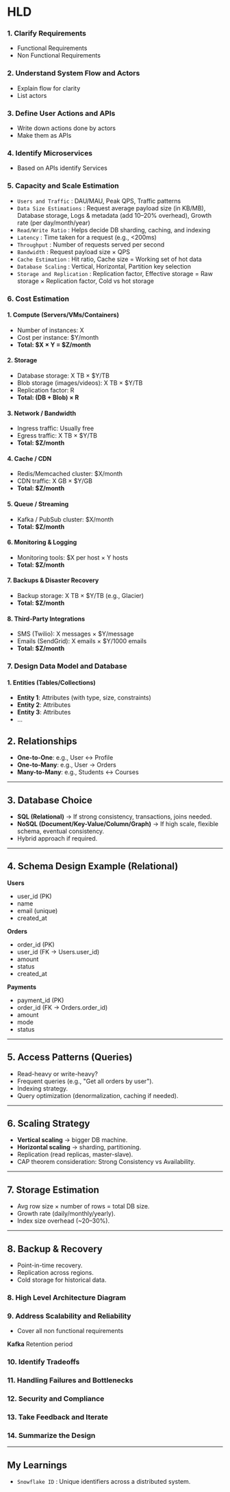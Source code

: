 # HLD


### 1. Clarify Requirements
- Functional Requirements
- Non Functional Requirements

### 2. Understand System Flow and Actors
- Explain flow for clarity
- List actors

### 3. Define User Actions and APIs
- Write down actions done by actors
- Make them as APIs

### 4. Identify Microservices
- Based on APIs identify Services

### 5. Capacity and Scale Estimation

- `Users and Traffic` : DAU/MAU, Peak QPS, Traffic patterns
- `Data Size Estimations` : Request average payload size (in KB/MB), Database storage, Logs & metadata (add 10–20% overhead), Growth rate (per day/month/year)
- `Read/Write Ratio` : Helps decide DB sharding, caching, and indexing
- `Latency` : Time taken for a request (e.g., <200ms)
- `Throughput` : Number of requests served per second
- `Bandwidth` : Request payload size × QPS
- `Cache Estimation` : Hit ratio, Cache size = Working set of hot data
- `Database Scaling` : Vertical, Horizontal, Partition key selection
- `Storage and Replication` : Replication factor, Effective storage = Raw storage × Replication factor, Cold vs hot storage

### 6. Cost Estimation

#### 1. Compute (Servers/VMs/Containers)
- Number of instances: X  
- Cost per instance: $Y/month  
- **Total: $X × Y = $Z/month**


#### 2. Storage
- Database storage: X TB × $Y/TB  
- Blob storage (images/videos): X TB × $Y/TB  
- Replication factor: R  
- **Total: (DB + Blob) × R**


#### 3. Network / Bandwidth
- Ingress traffic: Usually free  
- Egress traffic: X TB × $Y/TB  
- **Total: $Z/month**

#### 4. Cache / CDN
- Redis/Memcached cluster: $X/month  
- CDN traffic: X GB × $Y/GB  
- **Total: $Z/month**

#### 5. Queue / Streaming
- Kafka / PubSub cluster: $X/month  
- **Total: $Z/month**

#### 6. Monitoring & Logging
- Monitoring tools: $X per host × Y hosts  
- **Total: $Z/month**

#### 7. Backups & Disaster Recovery
- Backup storage: X TB × $Y/TB (e.g., Glacier)  
- **Total: $Z/month**

#### 8. Third-Party Integrations
- SMS (Twilio): X messages × $Y/message  
- Emails (SendGrid): X emails × $Y/1000 emails  
- **Total: $Z/month**


### 7. Design Data Model and Database

#### 1. Entities (Tables/Collections)
- **Entity 1**: Attributes (with type, size, constraints)  
- **Entity 2**: Attributes  
- **Entity 3**: Attributes  
- ...


## 2. Relationships
- **One-to-One**: e.g., User ↔ Profile  
- **One-to-Many**: e.g., User → Orders  
- **Many-to-Many**: e.g., Students ↔ Courses  

---

## 3. Database Choice
- **SQL (Relational)** → If strong consistency, transactions, joins needed.  
- **NoSQL (Document/Key-Value/Column/Graph)** → If high scale, flexible schema, eventual consistency.  
- Hybrid approach if required.

---

## 4. Schema Design Example (Relational)
**Users**  
- user_id (PK)  
- name  
- email (unique)  
- created_at  

**Orders**  
- order_id (PK)  
- user_id (FK → Users.user_id)  
- amount  
- status  
- created_at  

**Payments**  
- payment_id (PK)  
- order_id (FK → Orders.order_id)  
- amount  
- mode  
- status  

---

## 5. Access Patterns (Queries)
- Read-heavy or write-heavy?  
- Frequent queries (e.g., "Get all orders by user").  
- Indexing strategy.  
- Query optimization (denormalization, caching if needed).  

---

## 6. Scaling Strategy
- **Vertical scaling** → bigger DB machine.  
- **Horizontal scaling** → sharding, partitioning.  
- Replication (read replicas, master-slave).  
- CAP theorem consideration: Strong Consistency vs Availability.  

---

## 7. Storage Estimation
- Avg row size × number of rows = total DB size.  
- Growth rate (daily/monthly/yearly).  
- Index size overhead (~20–30%).  

---

## 8. Backup & Recovery
- Point-in-time recovery.  
- Replication across regions.  
- Cold storage for historical data.  



### 8. High Level Architecture Diagram

### 9. Address Scalability and Reliability
 - Cover all non functional requirements

**Kafka** 
Retention period

### 10. Identify Tradeoffs 

### 11. Handling Failures and Bottlenecks

### 12. Security and Compliance

### 13. Take Feedback and Iterate

### 14. Summarize the Design





---

## My Learnings

- `Snowflake ID` : Unique identifiers across a distributed system.